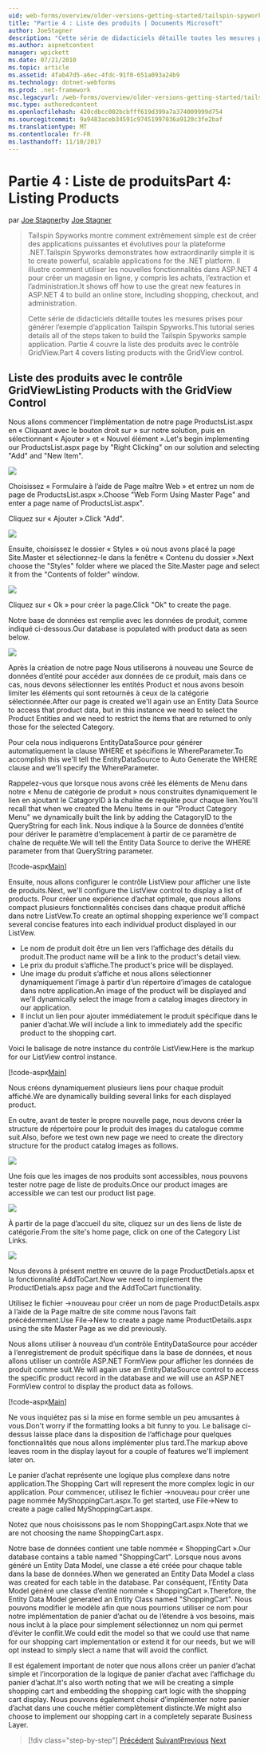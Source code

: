 ```yaml
---
uid: web-forms/overview/older-versions-getting-started/tailspin-spyworks/tailspin-spyworks-part-4
title: "Partie 4 : Liste des produits | Documents Microsoft"
author: JoeStagner
description: "Cette série de didacticiels détaille toutes les mesures prises pour générer l’exemple d’application Tailspin Spyworks. Partie 4 couvre les produits de la liste avec le contrat de GridView..."
ms.author: aspnetcontent
manager: wpickett
ms.date: 07/21/2010
ms.topic: article
ms.assetid: 4fab47d5-a6ec-4fdc-91f0-651a093a24b9
ms.technology: dotnet-webforms
ms.prod: .net-framework
msc.legacyurl: /web-forms/overview/older-versions-getting-started/tailspin-spyworks/tailspin-spyworks-part-4
msc.type: authoredcontent
ms.openlocfilehash: 420cdbcc002bcbfff619d399a7a374009999d754
ms.sourcegitcommit: 9a9483aceb34591c97451997036a9120c3fe2baf
ms.translationtype: MT
ms.contentlocale: fr-FR
ms.lasthandoff: 11/10/2017
---
```

<a name="part-4-listing-products"></a><span data-ttu-id="9400c-104">Partie 4 : Liste de produits</span><span class="sxs-lookup"><span data-stu-id="9400c-104">Part 4: Listing Products</span></span>
====================
<span data-ttu-id="9400c-105">par [Joe Stagner](https://github.com/JoeStagner)</span><span class="sxs-lookup"><span data-stu-id="9400c-105">by [Joe Stagner](https://github.com/JoeStagner)</span></span>

> <span data-ttu-id="9400c-106">Tailspin Spyworks montre comment extrêmement simple est de créer des applications puissantes et évolutives pour la plateforme .NET.</span><span class="sxs-lookup"><span data-stu-id="9400c-106">Tailspin Spyworks demonstrates how extraordinarily simple it is to create powerful, scalable applications for the .NET platform.</span></span> <span data-ttu-id="9400c-107">Il illustre comment utiliser les nouvelles fonctionnalités dans ASP.NET 4 pour créer un magasin en ligne, y compris les achats, l’extraction et l’administration.</span><span class="sxs-lookup"><span data-stu-id="9400c-107">It shows off how to use the great new features in ASP.NET 4 to build an online store, including shopping, checkout, and administration.</span></span>
> 
> <span data-ttu-id="9400c-108">Cette série de didacticiels détaille toutes les mesures prises pour générer l’exemple d’application Tailspin Spyworks.</span><span class="sxs-lookup"><span data-stu-id="9400c-108">This tutorial series details all of the steps taken to build the Tailspin Spyworks sample application.</span></span> <span data-ttu-id="9400c-109">Partie 4 couvre la liste des produits avec le contrôle GridView.</span><span class="sxs-lookup"><span data-stu-id="9400c-109">Part 4 covers listing products with the GridView control.</span></span>


## <a id="_Toc260221670"></a><span data-ttu-id="9400c-110">Liste des produits avec le contrôle GridView</span><span class="sxs-lookup"><span data-stu-id="9400c-110">Listing Products with the GridView Control</span></span>

<span data-ttu-id="9400c-111">Nous allons commencer l’implémentation de notre page ProductsList.aspx en « Cliquant avec le bouton droit sur » sur notre solution, puis en sélectionnant « Ajouter » et « Nouvel élément ».</span><span class="sxs-lookup"><span data-stu-id="9400c-111">Let's begin implementing our ProductsList.aspx page by "Right Clicking" on our solution and selecting "Add" and "New Item".</span></span>

![](tailspin-spyworks-part-4/_static/image1.jpg)

<span data-ttu-id="9400c-112">Choisissez « Formulaire à l’aide de Page maître Web » et entrez un nom de page de ProductsList.aspx ».</span><span class="sxs-lookup"><span data-stu-id="9400c-112">Choose "Web Form Using Master Page" and enter a page name of ProductsList.aspx".</span></span>

<span data-ttu-id="9400c-113">Cliquez sur « Ajouter ».</span><span class="sxs-lookup"><span data-stu-id="9400c-113">Click "Add".</span></span>

![](tailspin-spyworks-part-4/_static/image2.jpg)

<span data-ttu-id="9400c-114">Ensuite, choisissez le dossier « Styles » où nous avons placé la page Site.Master et sélectionnez-le dans la fenêtre « Contenu du dossier ».</span><span class="sxs-lookup"><span data-stu-id="9400c-114">Next choose the "Styles" folder where we placed the Site.Master page and select it from the "Contents of folder" window.</span></span>

![](tailspin-spyworks-part-4/_static/image3.jpg)

<span data-ttu-id="9400c-115">Cliquez sur « Ok » pour créer la page.</span><span class="sxs-lookup"><span data-stu-id="9400c-115">Click "Ok" to create the page.</span></span>

<span data-ttu-id="9400c-116">Notre base de données est remplie avec les données de produit, comme indiqué ci-dessous.</span><span class="sxs-lookup"><span data-stu-id="9400c-116">Our database is populated with product data as seen below.</span></span>

![](tailspin-spyworks-part-4/_static/image4.jpg)

<span data-ttu-id="9400c-117">Après la création de notre page Nous utiliserons à nouveau une Source de données d’entité pour accéder aux données de ce produit, mais dans ce cas, nous devons sélectionner les entités Product et nous avons besoin limiter les éléments qui sont retournés à ceux de la catégorie sélectionnée.</span><span class="sxs-lookup"><span data-stu-id="9400c-117">After our page is created we'll again use an Entity Data Source to access that product data, but in this instance we need to select the Product Entities and we need to restrict the items that are returned to only those for the selected Category.</span></span>

<span data-ttu-id="9400c-118">Pour cela nous indiquerons EntityDataSource pour générer automatiquement la clause WHERE et spécifions le WhereParameter.</span><span class="sxs-lookup"><span data-stu-id="9400c-118">To accomplish this we'll tell the EntityDataSource to Auto Generate the WHERE clause and we'll specify the WhereParameter.</span></span>

<span data-ttu-id="9400c-119">Rappelez-vous que lorsque nous avons créé les éléments de Menu dans notre « Menu de catégorie de produit » nous construites dynamiquement le lien en ajoutant le CatagoryID à la chaîne de requête pour chaque lien.</span><span class="sxs-lookup"><span data-stu-id="9400c-119">You'll recall that when we created the Menu Items in our "Product Category Menu" we dynamically built the link by adding the CatagoryID to the QueryString for each link.</span></span> <span data-ttu-id="9400c-120">Nous indique à la Source de données d’entité pour dériver le paramètre d’emplacement à partir de ce paramètre de chaîne de requête.</span><span class="sxs-lookup"><span data-stu-id="9400c-120">We will tell the Entity Data Source to derive the WHERE parameter from that QueryString parameter.</span></span>

[!code-aspx[Main](tailspin-spyworks-part-4/samples/sample1.aspx)]

<span data-ttu-id="9400c-121">Ensuite, nous allons configurer le contrôle ListView pour afficher une liste de produits.</span><span class="sxs-lookup"><span data-stu-id="9400c-121">Next, we'll configure the ListView control to display a list of products.</span></span> <span data-ttu-id="9400c-122">Pour créer une expérience d’achat optimale, que nous allons compact plusieurs fonctionnalités concises dans chaque produit affiché dans notre ListVew.</span><span class="sxs-lookup"><span data-stu-id="9400c-122">To create an optimal shopping experience we'll compact several concise features into each individual product displayed in our ListVew.</span></span>

- <span data-ttu-id="9400c-123">Le nom de produit doit être un lien vers l’affichage des détails du produit.</span><span class="sxs-lookup"><span data-stu-id="9400c-123">The product name will be a link to the product's detail view.</span></span>
- <span data-ttu-id="9400c-124">Le prix du produit s’affiche.</span><span class="sxs-lookup"><span data-stu-id="9400c-124">The product's price will be displayed.</span></span>
- <span data-ttu-id="9400c-125">Une image du produit s’affiche et nous allons sélectionner dynamiquement l’image à partir d’un répertoire d’images de catalogue dans notre application.</span><span class="sxs-lookup"><span data-stu-id="9400c-125">An image of the product will be displayed and we'll dynamically select the image from a catalog images directory in our application.</span></span>
- <span data-ttu-id="9400c-126">Il inclut un lien pour ajouter immédiatement le produit spécifique dans le panier d’achat.</span><span class="sxs-lookup"><span data-stu-id="9400c-126">We will include a link to immediately add the specific product to the shopping cart.</span></span>

<span data-ttu-id="9400c-127">Voici le balisage de notre instance du contrôle ListView.</span><span class="sxs-lookup"><span data-stu-id="9400c-127">Here is the markup for our ListView control instance.</span></span>

[!code-aspx[Main](tailspin-spyworks-part-4/samples/sample2.aspx)]

<span data-ttu-id="9400c-128">Nous créons dynamiquement plusieurs liens pour chaque produit affiché.</span><span class="sxs-lookup"><span data-stu-id="9400c-128">We are dynamically building several links for each displayed product.</span></span>

<span data-ttu-id="9400c-129">En outre, avant de tester le propre nouvelle page, nous devons créer la structure de répertoire pour le produit des images du catalogue comme suit.</span><span class="sxs-lookup"><span data-stu-id="9400c-129">Also, before we test own new page we need to create the directory structure for the product catalog images as follows.</span></span>

![](tailspin-spyworks-part-4/_static/image1.png)

<span data-ttu-id="9400c-130">Une fois que les images de nos produits sont accessibles, nous pouvons tester notre page de liste de produits.</span><span class="sxs-lookup"><span data-stu-id="9400c-130">Once our product images are accessible we can test our product list page.</span></span>

![](tailspin-spyworks-part-4/_static/image5.jpg)

<span data-ttu-id="9400c-131">À partir de la page d’accueil du site, cliquez sur un des liens de liste de catégorie.</span><span class="sxs-lookup"><span data-stu-id="9400c-131">From the site's home page, click on one of the Category List Links.</span></span>

![](tailspin-spyworks-part-4/_static/image6.jpg)

<span data-ttu-id="9400c-132">Nous devons à présent mettre en œuvre de la page ProductDetials.apsx et la fonctionnalité AddToCart.</span><span class="sxs-lookup"><span data-stu-id="9400c-132">Now we need to implement the ProductDetials.apsx page and the AddToCart functionality.</span></span>

<span data-ttu-id="9400c-133">Utilisez le fichier -&gt;nouveau pour créer un nom de page ProductDetails.aspx à l’aide de la Page maître de site comme nous l’avons fait précédemment.</span><span class="sxs-lookup"><span data-stu-id="9400c-133">Use File-&gt;New to create a page name ProductDetails.aspx using the site Master Page as we did previously.</span></span>

<span data-ttu-id="9400c-134">Nous allons utiliser à nouveau d’un contrôle EntityDataSource pour accéder à l’enregistrement de produit spécifique dans la base de données, et nous allons utiliser un contrôle ASP.NET FormView pour afficher les données de produit comme suit.</span><span class="sxs-lookup"><span data-stu-id="9400c-134">We will again use an EntityDataSource control to access the specific product record in the database and we will use an ASP.NET FormView control to display the product data as follows.</span></span>

[!code-aspx[Main](tailspin-spyworks-part-4/samples/sample3.aspx)]

<span data-ttu-id="9400c-135">Ne vous inquiétez pas si la mise en forme semble un peu amusantes à vous.</span><span class="sxs-lookup"><span data-stu-id="9400c-135">Don't worry if the formatting looks a bit funny to you.</span></span> <span data-ttu-id="9400c-136">Le balisage ci-dessus laisse place dans la disposition de l’affichage pour quelques fonctionnalités que nous allons implémenter plus tard.</span><span class="sxs-lookup"><span data-stu-id="9400c-136">The markup above leaves room in the display layout for a couple of features we'll implement later on.</span></span>

<span data-ttu-id="9400c-137">Le panier d’achat représente une logique plus complexe dans notre application.</span><span class="sxs-lookup"><span data-stu-id="9400c-137">The Shopping Cart will represent the more complex logic in our application.</span></span> <span data-ttu-id="9400c-138">Pour commencer, utilisez le fichier -&gt;nouveau pour créer une page nommée MyShoppingCart.aspx.</span><span class="sxs-lookup"><span data-stu-id="9400c-138">To get started, use File-&gt;New to create a page called MyShoppingCart.aspx.</span></span>

<span data-ttu-id="9400c-139">Notez que nous choisissons pas le nom ShoppingCart.aspx.</span><span class="sxs-lookup"><span data-stu-id="9400c-139">Note that we are not choosing the name ShoppingCart.aspx.</span></span>

<span data-ttu-id="9400c-140">Notre base de données contient une table nommée « ShoppingCart ».</span><span class="sxs-lookup"><span data-stu-id="9400c-140">Our database contains a table named "ShoppingCart".</span></span> <span data-ttu-id="9400c-141">Lorsque nous avons généré un Entity Data Model, une classe a été créée pour chaque table dans la base de données.</span><span class="sxs-lookup"><span data-stu-id="9400c-141">When we generated an Entity Data Model a class was created for each table in the database.</span></span> <span data-ttu-id="9400c-142">Par conséquent, l’Entity Data Model généré une classe d’entité nommée « ShoppingCart ».</span><span class="sxs-lookup"><span data-stu-id="9400c-142">Therefore, the Entity Data Model generated an Entity Class named "ShoppingCart".</span></span> <span data-ttu-id="9400c-143">Nous pouvons modifier le modèle afin que nous pourrions utiliser ce nom pour notre implémentation de panier d’achat ou de l’étendre à vos besoins, mais nous inclut à la place pour simplement sélectionnez un nom qui permet d’éviter le conflit.</span><span class="sxs-lookup"><span data-stu-id="9400c-143">We could edit the model so that we could use that name for our shopping cart implementation or extend it for our needs, but we will opt instead to simply slect a name that will avoid the conflict.</span></span>

<span data-ttu-id="9400c-144">Il est également important de noter que nous allons créer un panier d’achat simple et l’incorporation de la logique de panier d’achat avec l’affichage du panier d’achat.</span><span class="sxs-lookup"><span data-stu-id="9400c-144">It's also worth noting that we will be creating a simple shopping cart and embedding the shopping cart logic with the shopping cart display.</span></span> <span data-ttu-id="9400c-145">Nous pouvons également choisir d’implémenter notre panier d’achat dans une couche métier complètement distincte.</span><span class="sxs-lookup"><span data-stu-id="9400c-145">We might also choose to implement our shopping cart in a completely separate Business Layer.</span></span>

>[!div class="step-by-step"]
<span data-ttu-id="9400c-146">[Précédent](tailspin-spyworks-part-3.md)
[Suivant](tailspin-spyworks-part-5.md)</span><span class="sxs-lookup"><span data-stu-id="9400c-146">[Previous](tailspin-spyworks-part-3.md)
[Next](tailspin-spyworks-part-5.md)</span></span>
